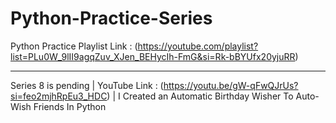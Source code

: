 # Python-Practice-Series
Python Practice Playlist Link : (https://youtube.com/playlist?list=PLu0W_9lII9agqZuv_XJen_BEHycIh-FmG&si=Rk-bBYUfx20yjuRR)
_________________________________________________________________________________________________________________________________________________________________
Series 8 is pending | YouTube Link : (https://youtu.be/gW-qFwQJrUs?si=feo2mjhRpEu3_HDC) | I Created an Automatic Birthday Wisher To Auto-Wish Friends In Python

